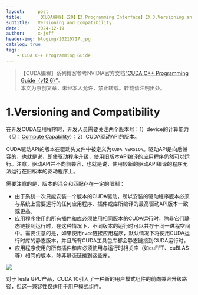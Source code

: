 ```yaml
---
layout:     post
title:      【CUDA编程】【20】【3.Programming Interface】【3.3.Versioning and Compatibility】
subtitle:   Versioning and Compatibility
date:       2024-12-19
author:     x-jeff
header-img: blogimg/20210717.jpg
catalog: true
tags:
    - CUDA C++ Programming Guide
---
```

>【CUDA编程】系列博客参考NVIDIA官方文档[“CUDA C++ Programming Guide（v12.6）”](https://docs.nvidia.com/cuda/cuda-c-programming-guide/index.html)。  
>本文为原创文章，未经本人允许，禁止转载。转载请注明出处。

# 1.Versioning and Compatibility

在开发CUDA应用程序时，开发人员需要关注两个版本号：1）device的计算能力（见：[Compute Capability](https://shichaoxin.com/2024/09/12/CUDA%E7%BC%96%E7%A8%8B-2-2.Programming-Model/#6compute-capability)）；2）CUDA驱动API的版本。

CUDA驱动API的版本在驱动头文件中被定义为`CUDA_VERSION`。驱动API是向后兼容的，也就是说，即使驱动程序升级，使用旧版本API编译的应用程序仍然可以运行。注意，驱动API并不向前兼容，也就是说，使用较新的驱动API编译的程序无法运行在旧版本的驱动程序上。

需要注意的是，版本的混合和匹配存在一定的限制：

* 由于系统一次只能安装一个版本的CUDA驱动，所以安装的驱动程序版本必须与系统上需要运行的任何应用程序、插件或库所编译的最高驱动API版本一致或更高。
* 应用程序使用的所有插件和库必须使用相同版本的CUDA运行时，除非它们静态链接到运行时，在这种情况下，不同版本的运行时可以共存于同一进程空间中。需要注意的是，如果使用`nvcc`链接应用程序，默认情况下将使用CUDA运行时库的静态版本，并且所有CUDA工具包库都会静态链接到CUDA运行时。
* 应用程序使用的所有插件和库必须使用与运行时相关库（如cuFFT、cuBLAS等）相同的版本，除非静态链接到这些库。

![](https://xjeffblogimg.oss-cn-beijing.aliyuncs.com/BLOGIMG/BlogImage/CUDAGuide/20/1.png)

对于Tesla GPU产品，CUDA 10引入了一种新的用户模式组件的前向兼容升级路径，但这一兼容性仅适用于用户模式组件。
